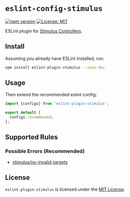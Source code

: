 # `eslint-config-stimulus`

[![npm version](https://img.shields.io/npm/v/eslint-plugin-stimulus.svg?style=flat)](https://npmjs.org/package/eslint-plugin-stimulus 'View this project on npm')
[![License: MIT](https://img.shields.io/badge/License-MIT-yellow.svg)](https://opensource.org/licenses/MIT)

ESLint plugin for [Stimulus Controllers](https://stimulus.hotwired.dev/).

## Install

Assuming you already have ESLint installed, run:

```sh
npm install eslint-plugin-stimulus --save-dev
```

## Usage

Then extend the recommended eslint config:

```js
import {configs} from 'eslint-plugin-stimulus';

export default [
  configs.recommended,
];
```

## Supported Rules

### Possible Errors (Recommended)

- [stimulus/no-invalid-targets](docs/rules/no-invalid-targets.md)

## License

`eslint-plugin-stimulus` is licensed under the [MIT License](http://www.opensource.org/licenses/mit-license.php).
